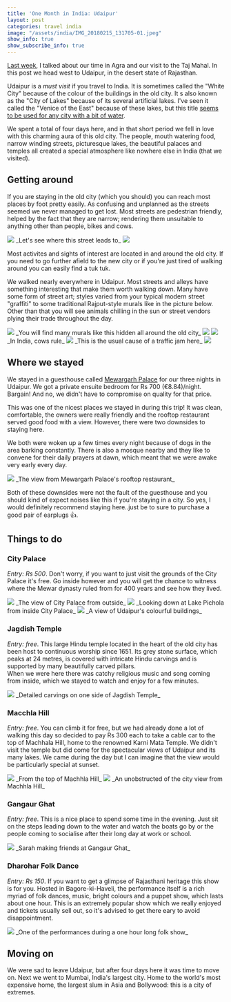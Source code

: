 ```yaml
---
title: 'One Month in India: Udaipur'
layout: post
categories: travel india
image: "/assets/india/IMG_20180215_131705-01.jpeg"
show_info: true
show_subscribe_info: true
---
```


<a href="/travel/india/a-month-in-india-agra" target="_blank">Last week</a>, I talked about our time in Agra and our visit to the Taj Mahal. In this post we head west to Udaipur, in the desert state of Rajasthan.

Udaipur is a _must visit_ if you travel to India. It is sometimes called the "White City" because of the colour of the buildings in the old city. It s also known as the "City of Lakes" because of its several artificial lakes. I've seen it called the "Venice of the East" because of these lakes, but this title <a href="https://en.wikipedia.org/wiki/List_of_places_called_Venice_of_the_East" target="_blank">seems to be used for any city with a bit of water</a>.

We spent a total of four days here, and in that short period we fell in love with this charming aura of this old city. The people, mouth watering food, narrow winding streets, picturesque lakes, the beautiful palaces and temples all created a special atmosphere like nowhere else in India (that we visited).

## Getting around

If you are staying in the old city (which you should) you can reach most places by foot pretty easily. As confusing and unplanned as the streets seemed we never managed to get lost. Most streets are pedestrian friendly, helped by the fact that they are narrow; rendering them unsuitable to anything other than people, bikes and cows.

<img class="post-image post-image-1" src="/assets/india/IMG_20180213_123339-01.jpeg">
_Let's see where this street leads to_

<img class="post-image post-image-1" src="/assets/india/IMG_20180213_154646.jpg">

Most activites and sights of interest are located in and around the old city. If you need to go further afield to the new city or if you're just tired of walking around you can easily find a tuk tuk.

We walked nearly everywhere in Udaipur. Most streets and alleys have something interesting that make them worth walking down. Many have some form of street art; styles varied from your typical modern street "graffiti" to some traditional Rajput-style murals like in the picture below. Other than that you will see animals chilling in the sun or street vendors plying their trade throughout the day.

<img class="post-image post-image-1" src="/assets/india/IMG_20180212_160514-01.jpeg">
_You will find many murals like this hidden all around the old city_

<img class="post-image post-image-1" src="/assets/india/IMG_20180212_162422-01.jpeg">

<img class="post-image post-image-1" src="/assets/india/IMG_20180212_163602-01.jpeg">
_In India, cows rule_

<img class="post-image post-image-1" src="/assets/india/IMG_20180212_163418-03.jpeg">
_This is the usual cause of a traffic jam here_

<img class="post-image post-image-1" src="/assets/india/IMG_20180213_131541-01.jpeg">

## Where we stayed

We stayed in a guesthouse called <a href="https://www.mewargarhpalace.co.in/" target="_blank">Mewargarh Palace</a> for our three nights in Udaipur. We got a private ensuite bedroom for Rs 700 (€8.84)/night. Bargain! And no, we didn't have to compromise on quality for that price.

This was one of the nicest places we stayed in during this trip! It was clean, comfortable, the owners were really friendly and the rooftop restaurant served good food with a view. However, there were two downsides to staying here.

We both were woken up a few times every night because of dogs in the area barking constantly. There is also a mosque nearby and they like to convene for their daily prayers at dawn, which meant that we were awake very early every day.

<img class="post-image post-image-1" src="/assets/india/IMG_20180215_131705-01.jpeg">
_The view from Mewargarh Palace's rooftop restaurant_

Both of these downsides were not the fault of the guesthouse and you should kind of expect noises like this if you're staying in a city. So yes, I would definitely recommend staying here..just be to sure to purchase a good pair of earplugs 👍.

## Things to do

### City Palace

_Entry: Rs 500_. Don't worry, if you want to just visit the grounds of the City Palace it's free. Go inside however and you will get the chance to witness where the Mewar dynasty ruled from for 400 years and see how they lived.

<img class="post-image post-image-1" src="/assets/india/IMG_20180213_110301-01.jpeg">
_The view of City Palace from outside_

<img class="post-image post-image-1" src="/assets/india/IMG_20180213_113924-01.jpeg">
_Looking down at Lake Pichola from inside City Palace_

<img class="post-image post-image-1" src="/assets/india/IMG_20180213_122925-01.jpeg">
_A view of Udaipur's colourful buildings_

### Jagdish Temple

_Entry: free_. This large Hindu temple located in the heart of the old city has been host to continuous worship since 1651. Its grey stone surface, which peaks at 24 metres, is covered with intricate Hindu carvings and is supported by many beautifully carved pillars.
<br/>When we were here there was catchy religious music and song coming from inside, which we stayed to watch and enjoy for a few minutes.

<img class="post-image post-image-2" src="/assets/india/IMG_20180213_104310-01.jpeg">
_Detailed carvings on one side of Jagdish Temple_

### Macchla Hill

_Entry: free_. You can climb it for free, but we had already done a lot of walking this day so decided to pay Rs 300 each to take a cable car to the top of Machhala Hill, home to the renowned Karni Mata Temple. We didn't visit the temple but did come for the spectacular views of Udaipur and its many lakes. We came during the day but I can imagine that the view would be particularly special at sunset.

<img class="post-image post-image-1" src="/assets/india/YDXJ0517-01.jpeg">
_From the top of Machhla Hill_

<img class="post-image post-image-1" src="/assets/india/IMG_20180213_134559-01.jpeg">
_An unobstructed of the city view from Machhla Hill_

### Gangaur Ghat

_Entry: free_. This is a nice place to spend some time in the evening. Just sit on the steps leading down to the water and watch the boats go by or the people coming to socialise after their long day at work or school.

<img class="post-image post-image-1" src="/assets/india/IMG_20180213_160040-02.jpeg">
_Sarah making friends at Gangaur Ghat_

### Dharohar Folk Dance

_Entry: Rs 150_. If you want to get a glimpse of Rajasthani heritage this show is for you. Hosted in Bagore-ki-Haveli, the performance itself is a rich myriad of folk dances, music, bright colours and a puppet show, which lasts about one hour. This is an extremely popular show which we really enjoyed and tickets usually sell out, so it's advised to get there eary to avoid disappointment.

<img class="post-image post-image-1" src="/assets/india/IMG_20180213_191404-01.jpeg">
_One of the performances during a one hour long folk show_

## Moving on

We were sad to leave Udaipur, but after four days here it was time to move on. Next we went to Mumbai, India's largest city. Home to the world's most expensive home, the largest slum in Asia and Bollywood: this is a city of extremes.